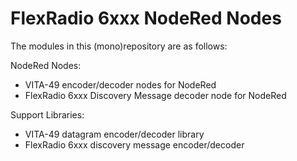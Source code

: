 # FlexRadio 6xxx NodeRed Nodes

The modules in this (mono)repository are as follows:

NodeRed Nodes:

- VITA-49 encoder/decoder nodes for NodeRed
- FlexRadio 6xxx Discovery Message decoder node for NodeRed

Support Libraries:

- VITA-49 datagram encoder/decoder library
- FlexRadio 6xxx discovery message encoder/decoder

